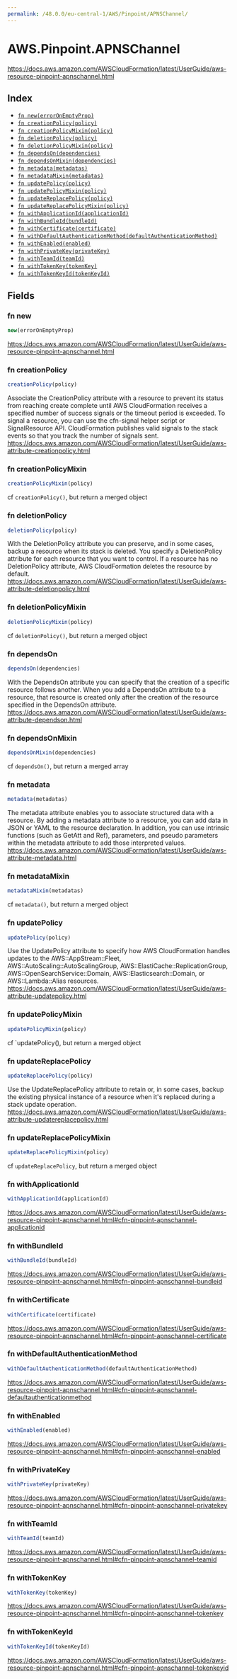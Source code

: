 ```yaml
---
permalink: /48.0.0/eu-central-1/AWS/Pinpoint/APNSChannel/
---
```


# AWS.Pinpoint.APNSChannel

https://docs.aws.amazon.com/AWSCloudFormation/latest/UserGuide/aws-resource-pinpoint-apnschannel.html

## Index

* [`fn new(errorOnEmptyProp)`](#fn-new)
* [`fn creationPolicy(policy)`](#fn-creationpolicy)
* [`fn creationPolicyMixin(policy)`](#fn-creationpolicymixin)
* [`fn deletionPolicy(policy)`](#fn-deletionpolicy)
* [`fn deletionPolicyMixin(policy)`](#fn-deletionpolicymixin)
* [`fn dependsOn(dependencies)`](#fn-dependson)
* [`fn dependsOnMixin(dependencies)`](#fn-dependsonmixin)
* [`fn metadata(metadatas)`](#fn-metadata)
* [`fn metadataMixin(metadatas)`](#fn-metadatamixin)
* [`fn updatePolicy(policy)`](#fn-updatepolicy)
* [`fn updatePolicyMixin(policy)`](#fn-updatepolicymixin)
* [`fn updateReplacePolicy(policy)`](#fn-updatereplacepolicy)
* [`fn updateReplacePolicyMixin(policy)`](#fn-updatereplacepolicymixin)
* [`fn withApplicationId(applicationId)`](#fn-withapplicationid)
* [`fn withBundleId(bundleId)`](#fn-withbundleid)
* [`fn withCertificate(certificate)`](#fn-withcertificate)
* [`fn withDefaultAuthenticationMethod(defaultAuthenticationMethod)`](#fn-withdefaultauthenticationmethod)
* [`fn withEnabled(enabled)`](#fn-withenabled)
* [`fn withPrivateKey(privateKey)`](#fn-withprivatekey)
* [`fn withTeamId(teamId)`](#fn-withteamid)
* [`fn withTokenKey(tokenKey)`](#fn-withtokenkey)
* [`fn withTokenKeyId(tokenKeyId)`](#fn-withtokenkeyid)

## Fields

### fn new

```ts
new(errorOnEmptyProp)
```

https://docs.aws.amazon.com/AWSCloudFormation/latest/UserGuide/aws-resource-pinpoint-apnschannel.html

### fn creationPolicy

```ts
creationPolicy(policy)
```

Associate the CreationPolicy attribute with a resource to prevent its status from reaching create complete until AWS CloudFormation receives a specified number of success signals or the timeout period is exceeded. To signal a resource, you can use the cfn-signal helper script or SignalResource API. CloudFormation publishes valid signals to the stack events so that you track the number of signals sent. 
https://docs.aws.amazon.com/AWSCloudFormation/latest/UserGuide/aws-attribute-creationpolicy.html

### fn creationPolicyMixin

```ts
creationPolicyMixin(policy)
```

cf `creationPolicy()`, but return a merged object

### fn deletionPolicy

```ts
deletionPolicy(policy)
```

With the DeletionPolicy attribute you can preserve, and in some cases, backup a resource when its stack is deleted. You specify a DeletionPolicy attribute for each resource that you want to control. If a resource has no DeletionPolicy attribute, AWS CloudFormation deletes the resource by default. 
https://docs.aws.amazon.com/AWSCloudFormation/latest/UserGuide/aws-attribute-deletionpolicy.html

### fn deletionPolicyMixin

```ts
deletionPolicyMixin(policy)
```

cf `deletionPolicy()`, but return a merged object

### fn dependsOn

```ts
dependsOn(dependencies)
```

With the DependsOn attribute you can specify that the creation of a specific resource follows another. When you add a DependsOn attribute to a resource, that resource is created only after the creation of the resource specified in the DependsOn attribute. 
https://docs.aws.amazon.com/AWSCloudFormation/latest/UserGuide/aws-attribute-dependson.html

### fn dependsOnMixin

```ts
dependsOnMixin(dependencies)
```

cf `dependsOn()`, but return a merged array

### fn metadata

```ts
metadata(metadatas)
```

The metadata attribute enables you to associate structured data with a resource. By adding a metadata attribute to a resource, you can add data in JSON or YAML to the resource declaration. In addition, you can use intrinsic functions (such as GetAtt and Ref), parameters, and pseudo parameters within the metadata attribute to add those interpreted values. 
https://docs.aws.amazon.com/AWSCloudFormation/latest/UserGuide/aws-attribute-metadata.html

### fn metadataMixin

```ts
metadataMixin(metadatas)
```

cf `metadata()`, but return a merged object

### fn updatePolicy

```ts
updatePolicy(policy)
```

Use the UpdatePolicy attribute to specify how AWS CloudFormation handles updates to the AWS::AppStream::Fleet, AWS::AutoScaling::AutoScalingGroup, AWS::ElastiCache::ReplicationGroup, AWS::OpenSearchService::Domain, AWS::Elasticsearch::Domain, or AWS::Lambda::Alias resources. 
https://docs.aws.amazon.com/AWSCloudFormation/latest/UserGuide/aws-attribute-updatepolicy.html

### fn updatePolicyMixin

```ts
updatePolicyMixin(policy)
```

cf `updatePolicy(), but return a merged object

### fn updateReplacePolicy

```ts
updateReplacePolicy(policy)
```

Use the UpdateReplacePolicy attribute to retain or, in some cases, backup the existing physical instance of a resource when it's replaced during a stack update operation. 
https://docs.aws.amazon.com/AWSCloudFormation/latest/UserGuide/aws-attribute-updatereplacepolicy.html

### fn updateReplacePolicyMixin

```ts
updateReplacePolicyMixin(policy)
```

cf `updateReplacePolicy`, but return a merged object

### fn withApplicationId

```ts
withApplicationId(applicationId)
```

https://docs.aws.amazon.com/AWSCloudFormation/latest/UserGuide/aws-resource-pinpoint-apnschannel.html#cfn-pinpoint-apnschannel-applicationid

### fn withBundleId

```ts
withBundleId(bundleId)
```

https://docs.aws.amazon.com/AWSCloudFormation/latest/UserGuide/aws-resource-pinpoint-apnschannel.html#cfn-pinpoint-apnschannel-bundleid

### fn withCertificate

```ts
withCertificate(certificate)
```

https://docs.aws.amazon.com/AWSCloudFormation/latest/UserGuide/aws-resource-pinpoint-apnschannel.html#cfn-pinpoint-apnschannel-certificate

### fn withDefaultAuthenticationMethod

```ts
withDefaultAuthenticationMethod(defaultAuthenticationMethod)
```

https://docs.aws.amazon.com/AWSCloudFormation/latest/UserGuide/aws-resource-pinpoint-apnschannel.html#cfn-pinpoint-apnschannel-defaultauthenticationmethod

### fn withEnabled

```ts
withEnabled(enabled)
```

https://docs.aws.amazon.com/AWSCloudFormation/latest/UserGuide/aws-resource-pinpoint-apnschannel.html#cfn-pinpoint-apnschannel-enabled

### fn withPrivateKey

```ts
withPrivateKey(privateKey)
```

https://docs.aws.amazon.com/AWSCloudFormation/latest/UserGuide/aws-resource-pinpoint-apnschannel.html#cfn-pinpoint-apnschannel-privatekey

### fn withTeamId

```ts
withTeamId(teamId)
```

https://docs.aws.amazon.com/AWSCloudFormation/latest/UserGuide/aws-resource-pinpoint-apnschannel.html#cfn-pinpoint-apnschannel-teamid

### fn withTokenKey

```ts
withTokenKey(tokenKey)
```

https://docs.aws.amazon.com/AWSCloudFormation/latest/UserGuide/aws-resource-pinpoint-apnschannel.html#cfn-pinpoint-apnschannel-tokenkey

### fn withTokenKeyId

```ts
withTokenKeyId(tokenKeyId)
```

https://docs.aws.amazon.com/AWSCloudFormation/latest/UserGuide/aws-resource-pinpoint-apnschannel.html#cfn-pinpoint-apnschannel-tokenkeyid